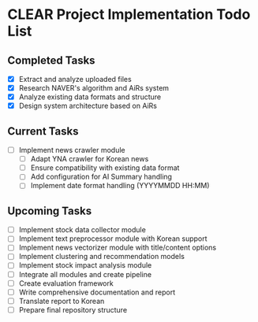 # CLEAR Project Implementation Todo List

## Completed Tasks
- [x] Extract and analyze uploaded files
- [x] Research NAVER's algorithm and AiRs system
- [x] Analyze existing data formats and structure
- [x] Design system architecture based on AiRs

## Current Tasks
- [ ] Implement news crawler module
  - [ ] Adapt YNA crawler for Korean news
  - [ ] Ensure compatibility with existing data format
  - [ ] Add configuration for AI Summary handling
  - [ ] Implement date format handling (YYYYMMDD HH:MM)

## Upcoming Tasks
- [ ] Implement stock data collector module
- [ ] Implement text preprocessor module with Korean support
- [ ] Implement news vectorizer module with title/content options
- [ ] Implement clustering and recommendation models
- [ ] Implement stock impact analysis module
- [ ] Integrate all modules and create pipeline
- [ ] Create evaluation framework
- [ ] Write comprehensive documentation and report
- [ ] Translate report to Korean
- [ ] Prepare final repository structure
